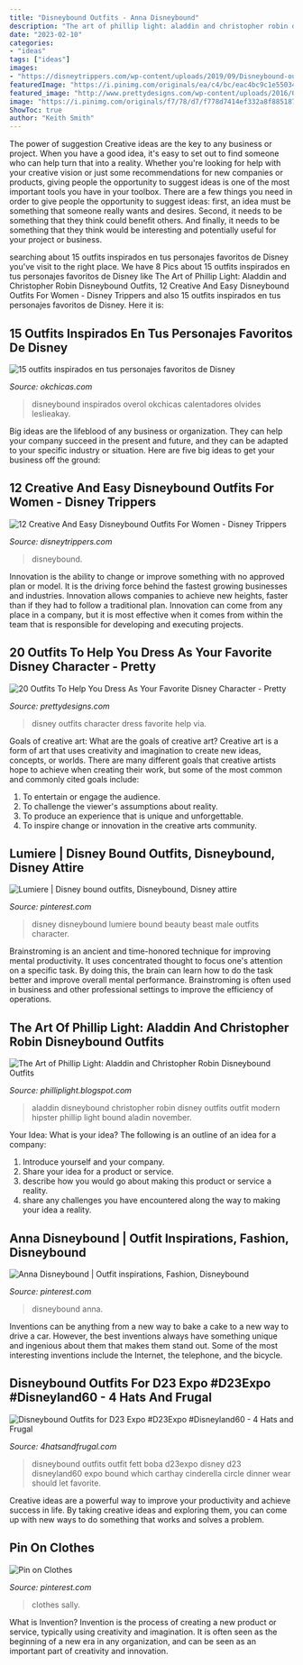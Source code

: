 ```yaml
---
title: "Disneybound Outfits - Anna Disneybound"
description: "The art of phillip light: aladdin and christopher robin disneybound outfits"
date: "2023-02-10"
categories:
- "ideas"
tags: ["ideas"]
images:
- "https://disneytrippers.com/wp-content/uploads/2019/09/Disneybound-outfits-sleeping-beauty-rose.jpg"
featuredImage: "https://i.pinimg.com/originals/ea/c4/bc/eac4bc9c1e55034e7099531526fc8227.jpg"
featured_image: "http://www.prettydesigns.com/wp-content/uploads/2016/06/20-outfits-to-help-your-dress-as-your-favorite-disney-character-11.jpg"
image: "https://i.pinimg.com/originals/f7/78/d7/f778d7414ef332a8f88518704a1947f7.jpg"
ShowToc: true
author: "Keith Smith"
---
```



The power of suggestion
Creative ideas are the key to any business or project. When you have a good idea, it's easy to set out to find someone who can help turn that into a reality. Whether you're looking for help with your creative vision or just some recommendations for new companies or products, giving people the opportunity to suggest ideas is one of the most important tools you have in your toolbox.
There are a few things you need in order to give people the opportunity to suggest ideas: first, an idea must be something that someone really wants and desires. Second, it needs to be something that they think could benefit others. And finally, it needs to be something that they think would be interesting and potentially useful for your project or business.

	

		
searching about 15 outfits inspirados en tus personajes favoritos de Disney you've visit to the right place. We have 8 Pics about 15 outfits inspirados en tus personajes favoritos de Disney like The Art of Phillip Light: Aladdin and Christopher Robin Disneybound Outfits, 12 Creative And Easy Disneybound Outfits For Women - Disney Trippers and also 15 outfits inspirados en tus personajes favoritos de Disney. Here it is:
		
    
## 15 Outfits Inspirados En Tus Personajes Favoritos De Disney

<img loading=lazy src="https://www.okchicas.com/wp-content/uploads/2019/01/Outfits-inspirados-en-Disney-12.jpg" onerror="this.onerror=null;this.src='https://tse3.mm.bing.net/th?id=OIP.tkNHS-YnSdrRob1u8kb43QHaHa&amp;pid=15.1';" alt="15 outfits inspirados en tus personajes favoritos de Disney">

_Source: okchicas.com_

>disneybound inspirados overol okchicas calentadores olvides leslieakay. 

	

Big ideas are the lifeblood of any business or organization. They can help your company succeed in the present and future, and they can be adapted to your specific industry or situation. Here are five big ideas to get your business off the ground: 

    
## 12 Creative And Easy Disneybound Outfits For Women - Disney Trippers

<img loading=lazy src="https://disneytrippers.com/wp-content/uploads/2019/09/Disneybound-outfits-sleeping-beauty-rose.jpg" onerror="this.onerror=null;this.src='https://tse1.mm.bing.net/th?id=OIP.i3T_4HMQJGvqnk_CYw09GAHaHa&amp;pid=15.1';" alt="12 Creative And Easy Disneybound Outfits For Women - Disney Trippers">

_Source: disneytrippers.com_

>disneybound. 

	

Innovation is the ability to change or improve something with no approved plan or model. It is the driving force behind the fastest growing businesses and industries. Innovation allows companies to achieve new heights, faster than if they had to follow a traditional plan. Innovation can come from any place in a company, but it is most effective when it comes from within the team that is responsible for developing and executing projects.

    
## 20 Outfits To Help You Dress As Your Favorite Disney Character - Pretty

<img loading=lazy src="http://www.prettydesigns.com/wp-content/uploads/2016/06/20-outfits-to-help-your-dress-as-your-favorite-disney-character-11.jpg" onerror="this.onerror=null;this.src='https://tse1.mm.bing.net/th?id=OIP.GL4HeVTTSGSQ_DSBCu3TBwHaJJ&amp;pid=15.1';" alt="20 Outfits To Help You Dress As Your Favorite Disney Character - Pretty">

_Source: prettydesigns.com_

>disney outfits character dress favorite help via. 

	

Goals of creative art: What are the goals of creative art?
Creative art is a form of art that uses creativity and imagination to create new ideas, concepts, or worlds. There are many different goals that creative artists hope to achieve when creating their work, but some of the most common and commonly cited goals include: 
1. To entertain or engage the audience.
2. To challenge the viewer's assumptions about reality.
3. To produce an experience that is unique and unforgettable.
4. To inspire change or innovation in the creative arts community.

    
## Lumiere | Disney Bound Outfits, Disneybound, Disney Attire

<img loading=lazy src="https://i.pinimg.com/originals/71/2a/a0/712aa054eb0f9ad02d7014b211dfbcb7.jpg" onerror="this.onerror=null;this.src='https://tse4.mm.bing.net/th?id=OIP.F3IlQPYuo_6iTLiCrdM0nAAAAA&amp;pid=15.1';" alt="Lumiere | Disney bound outfits, Disneybound, Disney attire">

_Source: pinterest.com_

>disney disneybound lumiere bound beauty beast male outfits character. 

	

Brainstroming is an ancient and time-honored technique for improving mental productivity. It uses concentrated thought to focus one's attention on a specific task. By doing this, the brain can learn how to do the task better and improve overall mental performance. Brainstroming is often used in business and other professional settings to improve the efficiency of operations.

    
## The Art Of Phillip Light: Aladdin And Christopher Robin Disneybound Outfits

<img loading=lazy src="http://2.bp.blogspot.com/-kxGGoSPCoTM/TsxsFI7DPWI/AAAAAAAAAOM/lQ8ASLD3KwQ/s1600/Aladdin%2Bcopy.jpg" onerror="this.onerror=null;this.src='https://tse2.mm.bing.net/th?id=OIP.8nDuz7IXNVSwjZDwN6gYkgHaLY&amp;pid=15.1';" alt="The Art of Phillip Light: Aladdin and Christopher Robin Disneybound Outfits">

_Source: philliplight.blogspot.com_

>aladdin disneybound christopher robin disney outfits outfit modern hipster phillip light bound aladin november. 

	

Your Idea: What is your idea?
The following is an outline of an idea for a company:
1. Introduce yourself and your company.
2. Share your idea for a product or service.
3. describe how you would go about making this product or service a reality.
4. share any challenges you have encountered along the way to making your idea a reality.

    
## Anna Disneybound | Outfit Inspirations, Fashion, Disneybound

<img loading=lazy src="https://i.pinimg.com/originals/ea/c4/bc/eac4bc9c1e55034e7099531526fc8227.jpg" onerror="this.onerror=null;this.src='https://tse1.mm.bing.net/th?id=OIP.V6uNfsjhStJ7rmeKqkYMRwHaHa&amp;pid=15.1';" alt="Anna Disneybound | Outfit inspirations, Fashion, Disneybound">

_Source: pinterest.com_

>disneybound anna. 

	

Inventions can be anything from a new way to bake a cake to a new way to drive a car. However, the best inventions always have something unique and ingenious about them that makes them stand out. Some of the most interesting inventions include the Internet, the telephone, and the bicycle.

    
## Disneybound Outfits For D23 Expo #D23Expo #Disneyland60 - 4 Hats And Frugal

<img loading=lazy src="http://4hatsandfrugal.com/wp-content/uploads/2015/08/Boba-Fett-Outfit.jpg" onerror="this.onerror=null;this.src='https://tse3.mm.bing.net/th?id=OIP.huog52TehRF6mM0UJOTVKgHaLH&amp;pid=15.1';" alt="Disneybound Outfits for D23 Expo #D23Expo #Disneyland60 - 4 Hats and Frugal">

_Source: 4hatsandfrugal.com_

>disneybound outfits outfit fett boba d23expo disney d23 disneyland60 expo bound which carthay cinderella circle dinner wear should let favorite. 

	

Creative ideas are a powerful way to improve your productivity and achieve success in life. By taking creative ideas and exploring them, you can come up with new ways to do something that works and solves a problem.

    
## Pin On Clothes

<img loading=lazy src="https://i.pinimg.com/originals/f7/78/d7/f778d7414ef332a8f88518704a1947f7.jpg" onerror="this.onerror=null;this.src='https://tse1.mm.bing.net/th?id=OIP.xOxoU7i3hjMqols_acM6kQHaLp&amp;pid=15.1';" alt="Pin on Clothes">

_Source: pinterest.com_

>clothes sally. 

	

What is Invention?
Invention is the process of creating a new product or service, typically using creativity and imagination. It is often seen as the beginning of a new era in any organization, and can be seen as an important part of creativity and innovation.

